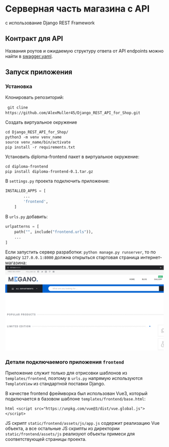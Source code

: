 # Серверная часть магазина с API
с использование Django REST Framework

## Контракт для API
Названия роутов и ожидаемую структуру ответа от API endpoints можно найти в [swagger.yaml](./diploma_backend/swagger/swagger.yaml). 

## Запуск приложения
### Установка
Клонировать репозиторий:

``` git cline https://github.com/AlexMuller45/Django_REST_API_for_Shop.git```

Создать виртуальное окружение
``` 
cd Django_REST_API_for_Shop/
python3 -m venv venv_name
source venv_name/bin/activate
pip install -r requirements.txt
```

Установить diploma-frontend пакет в виртуальное окружение: 
```
cd diploma-frontend
pip install diploma-frontend-0.1.tar.gz
```

В `settings.py` проекта подключить приложение:
```python
INSTALLED_APPS = [
        ...
        'frontend',
    ]
```

В `urls.py` добавить:
```python
urlpatterns = [
    path("", include("frontend.urls")),
    ...
]
```

Если запустить сервер разработки: `python manage.py runserver`, то по адресу `127.0.0.1:8000` должна открыться стартовая страница интернет-магазина:
![image](./root-page.png)

### Детали подключаемого приложения `frontend`
Приложение служит только для отрисовки шаблонов из `templates/frontend`, поэтому в `urls.py` напрямую 
используются `TemplateView` из стандартной поставки Django.

В качестве frontend фреймворка был использован Vue3, который подключается в базовом шаблоне `templates/frontend/base.html`:
```
html <script src="https://unpkg.com/vue@3/dist/vue.global.js"></script>
```
JS скрипт `static/frontend/assets/js/app.js` содержит реализацию Vue объекта, а все остальные JS скрипты из 
директории `static/frontend/assets/js` реализуют объекты примеси для соответствующей страницы проекта.
